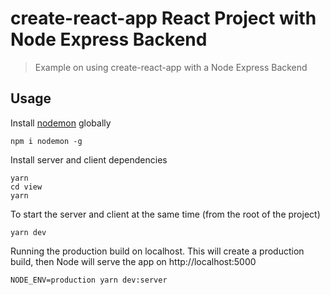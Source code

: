# create-react-app React Project with Node Express Backend

> Example on using create-react-app with a Node Express Backend

## Usage

Install [nodemon](https://github.com/remy/nodemon) globally

```
npm i nodemon -g
```

Install server and client dependencies

```
yarn
cd view
yarn
```

To start the server and client at the same time (from the root of the project)

```
yarn dev
```

Running the production build on localhost. This will create a production build, then Node will serve the app on http://localhost:5000

```
NODE_ENV=production yarn dev:server
```
